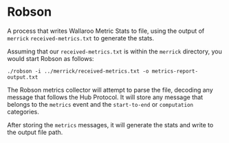 # Robson

A process that writes Wallaroo Metric Stats to file, using the output of `merrick` `received-metrics.txt` to generate the stats.

Assuming that our `received-metrics.txt` is within the `merrick` directory, you would start Robson as follows:

```
./robson -i ../merrick/received-metrics.txt -o metrics-report-output.txt
```

The Robson metrics collector will attempt to parse the file, decoding any message that follows the Hub Protocol. It will store any message that belongs to the `metrics` event and the `start-to-end` or `computation` categories.

After storing the `metrics` messages, it will generate the stats and write to the output file path.
